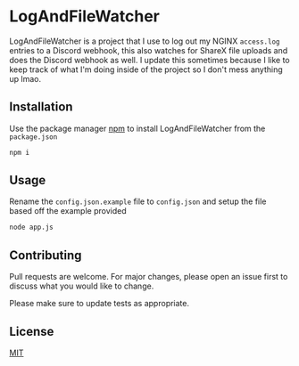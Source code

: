 # LogAndFileWatcher

LogAndFileWatcher is a project that I use to log out my NGINX `access.log` entries to a Discord webhook, this also watches for ShareX file uploads and does the Discord webhook as well. I update this sometimes because I like to keep track of what I'm doing inside of the project so I don't mess anything up lmao.

## Installation

Use the package manager [npm](https://npmjs.org/) to install LogAndFileWatcher from the `package.json` 

```bash
npm i
```

## Usage

Rename the `config.json.example` file to `config.json` and setup the file based off the example provided
```bash
node app.js
```

## Contributing
Pull requests are welcome. For major changes, please open an issue first to discuss what you would like to change.

Please make sure to update tests as appropriate.

## License
[MIT](https://choosealicense.com/licenses/mit/)